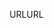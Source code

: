 <span data-ttu-id="ca47d-101">URL</span><span class="sxs-lookup"><span data-stu-id="ca47d-101">URL</span></span>